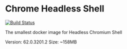 Chrome Headless Shell
=====================

[![Build Status](https://travis-ci.org/microbox/chrome-headless-shell.svg?branch=master)](https://travis-ci.org/microbox/chrome-headless-shell)

The smallest docker image for Headless Chromium Shell

Version: 62.0.3201.2
Size: ~158MB